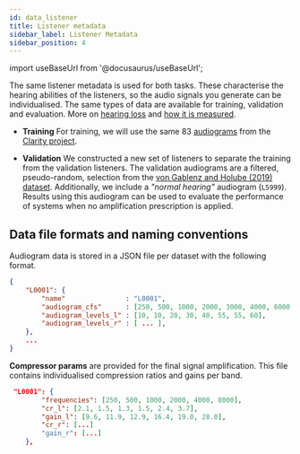 ```yaml
---
id: data_listener
title: Listener metadata
sidebar_label: Listener Metadata
sidebar_position: 4
---
```


import useBaseUrl from '@docusaurus/useBaseUrl';

The same listener metadata is used for both tasks. These characterise the hearing abilities of the listeners, so the audio signals you 
generate can be individualised. The same types of data are available for training, validation and evaluation. 
More on [hearing loss](../learning_resources/Hearing_impairment/edu_HI_general) and 
[how it is measured](../learning_resources/Hearing_impairment/edu_measuring_HI).

* **Training**
For training, we will use the same 83 [audiograms](../learning_resources/Hearing_impairment/edu_measuring_HI) 
from the [Clarity project](https://claritychallenge.org/).

* **Validation**
We constructed a new set of listeners to separate the training from the validation listeners. 
The validation audiograms are a filtered, pseudo-random, selection from the
[von Gablenz and Holube (2019) dataset](https://zenodo.org/record/4995261#.Y_3O1HbP2Hu). Additionally, we include a _"normal hearing"_ audiogram (`L5999`). Results using this 
audiogram can be used to evaluate the performance of systems when no amplification prescription is applied.

[//]: # (* **Evaluation**)

[//]: # (We use a set of 52 listeners audiograms collected for the listener panel in the first Cadenza challenge. )

[//]: # (They all have two hearing aids but the hearing loss may be asymmetrical. )

[//]: # (The average hearing loss was between 25 and about 60 dB in the better ear.)

## Data file formats and naming conventions

Audiogram data is stored in a JSON file per dataset with the following format.

```json
{
    "L0001": {
        "name"               : "L0001",
        "audiogram_cfs"      : [250, 500, 1000, 2000, 3000, 4000, 6000, 8000],
        "audiogram_levels_l" : [10, 10, 20, 30, 40, 55, 55, 60],
        "audiogram_levels_r" : [ ... ],
    },
    ...
}
```


**Compressor params** are provided for the final signal amplification.
This file contains individualised compression ratios and gains per band.

```json
 "L0001": {
        "frequencies": [250, 500, 1000, 2000, 4000, 8000],
        "cr_l": [2.1, 1.5, 1.3, 1.5, 2.4, 3.7],
        "gain_l": [9.6, 11.9, 12.9, 16.4, 19.0, 28.0],
        "cr_r": [...]
        "gain_r": [...]
    },
```






